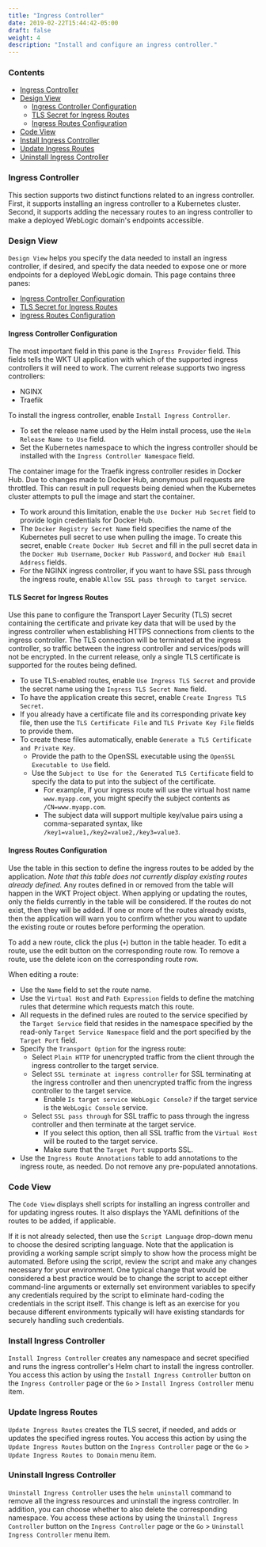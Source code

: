 ```yaml
---
title: "Ingress Controller"
date: 2019-02-22T15:44:42-05:00
draft: false
weight: 4
description: "Install and configure an ingress controller."
---
```


### Contents
- [Ingress Controller](#ingress-controller)
- [Design View](#design-view)
    - [Ingress Controller Configuration](#ingress-controller-configuration)
    - [TLS Secret for Ingress Routes](#tls-secret-for-ingress-routes)
    - [Ingress Routes Configuration](#ingress-routes-configuration)
- [Code View](#code-view)
- [Install Ingress Controller](#install-ingress-controller)
- [Update Ingress Routes](#update-ingress-routes)
- [Uninstall Ingress Controller](#uninstall-ingress-controller)

### Ingress Controller
This section supports two distinct functions related to an ingress controller.  First, it supports installing an ingress
controller to a Kubernetes cluster.  Second, it supports adding the necessary routes to an ingress controller to make
a deployed WebLogic domain's endpoints accessible.

### Design View
`Design View` helps you specify the data needed to install an ingress controller, if desired, and
specify the data needed to expose one or more endpoints for a deployed WebLogic domain.  This page contains three panes:

- [Ingress Controller Configuration](#ingress-controller-configuration)
- [TLS Secret for Ingress Routes](#tls-secret-for-ingress-routes)
- [Ingress Routes Configuration](#ingress-routes-configuration)

#### Ingress Controller Configuration
The most important field in this pane is the `Ingress Provider` field.  This fields tells the WKT UI application with which of the
supported ingress controllers it will need to work.  The current release supports two ingress
controllers:

- NGINX
- Traefik

To install the ingress controller, enable `Install Ingress Controller`.  
- To set the release name used by the Helm install process, use the `Helm Release Name to Use` field.  
- Set the Kubernetes namespace to which the ingress controller should be installed with the `Ingress Controller Namespace` field.  

The container image for the Traefik ingress controller resides in Docker Hub.  Due to changes made
to Docker Hub, anonymous pull requests are throttled.  This can result in pull requests being denied when the Kubernetes
cluster attempts to pull the image and start the container.  
- To work around this limitation, enable the `Use Docker Hub Secret` field to provide login credentials for Docker Hub.  
- The `Docker Registry Secret Name` field specifies the name of the Kubernetes pull secret to use when pulling the image.
To create this secret, enable `Create Docker Hub Secret` and fill in the pull secret data in the `Docker Hub Username`, `Docker Hub Password`,
and `Docker Hub Email Address` fields.
- For the NGINX ingress controller, if you want to have SSL pass through the ingress route, enable `Allow SSL pass through to target service`.  

#### TLS Secret for Ingress Routes
Use this pane to configure the Transport Layer Security (TLS) secret containing the certificate and private key data that will be used by the
ingress controller when establishing HTTPS connections from clients to the ingress controller.  The TLS connection will be
terminated at the ingress controller, so traffic between the ingress controller and services/pods will not be encrypted.
In the current release, only a single TLS certificate is supported for the routes being defined.

- To use TLS-enabled routes, enable `Use Ingress TLS Secret` and provide the secret name using the
`Ingress TLS Secret Name` field.  
- To have the application create this secret, enable `Create Ingress TLS Secret`.  
- If you already have a certificate file and its corresponding private key file, then use the `TLS Certificate File`
and `TLS Private Key File` fields to provide them.  
- To create these files automatically, enable `Generate a TLS Certificate and Private Key`.  
   - Provide the path to the OpenSSL executable using the
`OpenSSL Executable to Use` field.  
   - Use the `Subject to Use for the Generated TLS Certificate` field to specify the data
to put into the subject of the certificate.  
      - For example, if your ingress route will use the virtual host name
`www.myapp.com`, you might specify the subject contents as `/CN=www.myapp.com`.  
      - The subject data will support multiple
key/value pairs using a comma-separated syntax, like `/key1=value1,/key2=value2,/key3=value3`.

#### Ingress Routes Configuration
Use the table in this section to define the ingress routes to be added by the application.  _Note that this table does
not currently display existing routes already defined._  Any routes defined in or removed from the table will happen in
the WKT Project object.  When applying or updating the routes, only the fields currently in the table will be considered.
If the routes do not exist, then they will be added.  If one or more of the routes already exists, then the application will warn
you to confirm whether you want to update the existing route or routes before performing the operation.

To add a new route, click the plus (`+`) button in the table header.  To edit a route, use the edit button on the corresponding
route row.  To remove a route, use the delete icon on the corresponding route row.

When editing a route:
- Use the `Name` field to set the route name.  
- Use the `Virtual Host` and `Path Expression` fields to define the matching rules that determine which requests match this route.  
- All requests in the defined rules are routed to the service specified by the `Target Service` field that resides in the namespace specified by the read-only
`Target Service Namespace` field and the port specified by the `Target Port` field.  
- Specify the `Transport Option` for the ingress route:
    * Select `Plain HTTP` for unencrypted traffic from the client through the ingress controller to the target service.
    * Select `SSL terminate at ingress controller` for SSL
      terminating
      at the ingress controller and then unencrypted traffic from the ingress controller to the target service.  
      * Enable `Is target service WebLogic Console?` if the target service is the `WebLogic Console` service.  
    * Select `SSL pass through` for SSL traffic to pass through the ingress
      controller and then terminate at the target service.  
      * If you select this option, then all SSL traffic from the `Virtual Host`
      will be routed to the target service.  
      * Make sure that the `Target Port` supports SSL.
- Use the `Ingress Route Annotations` table to
add annotations to the ingress route, as needed.  Do not remove any pre-populated annotations.

### Code View
The `Code View` displays shell scripts for installing an ingress controller and for updating ingress routes.  It also
displays the YAML definitions of the routes to be added, if applicable.

If it is not already selected, then use the `Script Language` drop-down menu to choose the desired scripting language.  Note
that the application is providing a working sample script simply to show how the process might be automated.  Before
using the script, review the script and make any changes necessary for your environment. One typical change that
would be considered a best practice would be to change the script to accept either command-line arguments or externally
set environment variables to specify any credentials required by the script to eliminate hard-coding the credentials in
the script itself.  This change is left as an exercise for you because different environments typically will have
existing standards for securely handling such credentials.

### Install Ingress Controller
`Install Ingress Controller` creates any namespace and secret specified and runs the ingress controller's Helm
chart to install the ingress controller.  You access this action by using the `Install Ingress Controller` button on the
`Ingress Controller` page or the `Go` > `Install Ingress Controller` menu item.

### Update Ingress Routes
`Update Ingress Routes` creates the TLS secret, if needed, and adds or updates the specified ingress routes. You access this action
by using the `Update Ingress Routes` button on the `Ingress Controller` page or
the `Go` > `Update Ingress Routes to Domain` menu item.

### Uninstall Ingress Controller
`Uninstall Ingress Controller` uses the `helm uninstall` command to remove all the ingress resources
and uninstall the ingress controller. In addition, you can choose whether to also delete the corresponding namespace.
You access these actions by using the `Uninstall Ingress Controller` button on the
`Ingress Controller` page or the `Go` > `Uninstall Ingress Controller` menu item.
